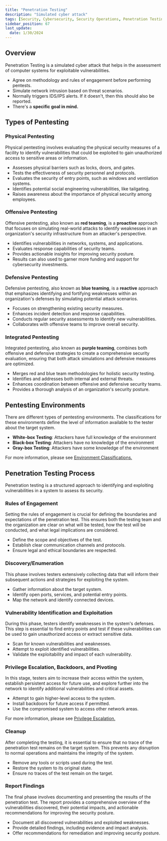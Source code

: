 ```yaml
---
title: "Penetration Testing"
description: "Simulated cyber attack"
tags: [Security, Cybersecurity, Security Operations, Penetration Testing, Security Assessment, Security Testing]
sidebar_position: 67
last_update:
  date: 1/30/2024
---
```



## Overview

Penetration Testing is a simulated cyber attack that helps in the assessment of computer systems for exploitable vulnerabilities.

- Agree on methodology and rules of engagement before performing pentests.
- Simulate network intrusion based on threat scenarios.
- Normally triggers IDS/IPS alerts. If it doesn't, then this should also be reported.
- There's a **specific goal in mind.**

## Types of Pentesting

### Physical Pentesting

Physical pentesting involves evaluating the physical security measures of a facility to identify vulnerabilities that could be exploited to gain unauthorized access to sensitive areas or information.

- Assesses physical barriers such as locks, doors, and gates.
- Tests the effectiveness of security personnel and protocols.
- Evaluates the security of entry points, such as windows and ventilation systems.
- Identifies potential social engineering vulnerabilities, like tailgating.
- Raises awareness about the importance of physical security among employees.

### Offensive Pentesting

Offensive pentesting, also known as **red teaming**, is a **proactive** approach that focuses on simulating real-world attacks to identify weaknesses in an organization's security infrastructure from an attacker's perspective.

- Identifies vulnerabilities in networks, systems, and applications.
- Evaluates response capabilities of security teams.
- Provides actionable insights for improving security posture.
- Results can also used to garner more funding and support for cybersecurity investments.

### Defensive Pentesting

Defensive pentesting, also known as **blue teaming**, is a **reactive** approach that emphasizes identifying and fortifying weaknesses within an organization's defenses by simulating potential attack scenarios.

- Focuses on strengthening existing security measures.
- Enhances incident detection and response capabilities.
- Conducts regular security assessments to identify new vulnerabilities.
- Collaborates with offensive teams to improve overall security.

### Integrated Pentesting

Integrated pentesting, also known as **purple teaming**, combines both offensive and defensive strategies to create a comprehensive security evaluation, ensuring that both attack simulations and defensive measures are optimized.

- Merges red and blue team methodologies for holistic security testing.
- Identifies and addresses both internal and external threats.
- Enhances coordination between offensive and defensive security teams.
- Provides a thorough analysis of an organization's security posture.


## Pentesting Environments 

There are different types of pentesting environments. The classifications for these environments define the level of information available to the tester about the target system.

- **White-box Testing**: Attackers have full knowledge of the environment
- **Black-box Testing**: Attackers have no knowledge of the environment 
- **Gray-box Testing**: Attackers have some knowledge of the environment

For more information, please see [Environment Classifications.](/docs/007-Cybersecurity/008-Assessment-and-Testing/066-Reconnaisance-in-Pentesting.md#environment-classifications)


## Penetration Testing Process 

Penetration testing is a structured approach to identifying and exploiting vulnerabilities in a system to assess its security.

### Rules of Engagement

Setting the rules of engagement is crucial for defining the boundaries and expectations of the penetration test. This ensures both the testing team and the organization are clear on what will be tested, how the test will be conducted, and what legal implications are considered.

- Define the scope and objectives of the test.
- Establish clear communication channels and protocols.
- Ensure legal and ethical boundaries are respected.

### Discovery/Enumeration

This phase involves testers extensively collecting data that will inform their subsequent actions and strategies for exploiting the system.

- Gather information about the target system.
- Identify open ports, services, and potential entry points.
- Map the network and identify connected devices.

### Vulnerability Identification and Exploitation

During this phase, testers identify weaknesses in the system's defenses. This step is essential to find entry points and test if these vulnerabilities can be used to gain unauthorized access or extract sensitive data.

- Scan for known vulnerabilities and weaknesses.
- Attempt to exploit identified vulnerabilities.
- Validate the exploitability and impact of each vulnerability.

### Privilege Escalation, Backdoors, and Pivoting

In this stage, testers aim to increase their access within the system, establish persistent access for future use, and explore further into the network to identify additional vulnerabilities and critical assets.

- Attempt to gain higher-level access to the system.
- Install backdoors for future access if permitted.
- Use the compromised system to access other network areas.

For more information, please see [Privilege Escalation.](/docs/007-Cybersecurity/013-List-of-Attacks/014-Execution-and-Escalation.md#privilege-escalation)

### Cleanup

After completing the testing, it is essential to ensure that no trace of the penetration test remains on the target system. This prevents any disruption to normal operations and maintains the integrity of the system.

- Remove any tools or scripts used during the test.
- Restore the system to its original state.
- Ensure no traces of the test remain on the target.

### Report Findings

The final phase involves documenting and presenting the results of the penetration test. The report provides a comprehensive overview of the vulnerabilities discovered, their potential impacts, and actionable recommendations for improving the security posture.

- Document all discovered vulnerabilities and exploited weaknesses.
- Provide detailed findings, including evidence and impact analysis.
- Offer recommendations for remediation and improving security posture.

